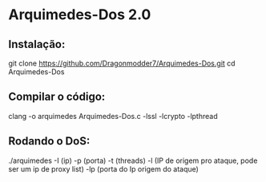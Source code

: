 # Arquimedes-Dos 2.0

## Instalação:
git clone https://github.com/Dragonmodder7/Arquimedes-Dos.git
cd Arquimedes-Dos

## Compilar o código:
clang -o arquimedes Arquimedes-Dos.c -lssl -lcrypto -lpthread

## Rodando o DoS:
./arquimedes -I (ip) -p (porta) -t (threads) -l (IP de origem pro ataque, pode ser um ip de proxy list) -lp (porta do Ip origem do ataque) 
